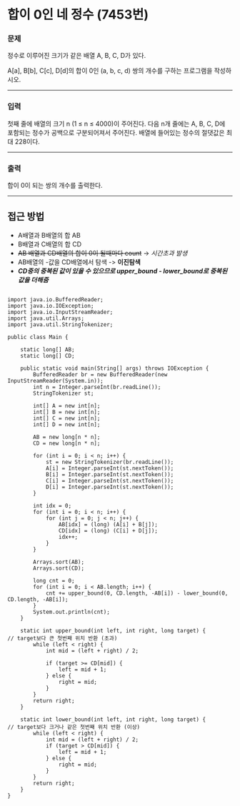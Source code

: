 # 합이 0인 네 정수 (7453번)

### 문제
정수로 이루어진 크기가 같은 배열 A, B, C, D가 있다.

A[a], B[b], C[c], D[d]의 합이 0인 (a, b, c, d) 쌍의 개수를 구하는 프로그램을 작성하시오.

---
### 입력
첫째 줄에 배열의 크기 n (1 ≤ n ≤ 4000)이 주어진다. 다음 n개 줄에는 A, B, C, D에 포함되는 정수가 공백으로 구분되어져서 주어진다. 배열에 들어있는 정수의 절댓값은 최대 228이다.

---
### 출력
합이 0이 되는 쌍의 개수를 출력한다.

---

## 접근 방법
 + A배열과 B배열의 합 AB
 + B배열과 C배열의 합 CD
 + ~~AB 배열과 CD배열의 합이 0이 될때마다 count~~ -> _시간초과 발생_
 + AB배열의 -값을 CD배열에서 탐색 -> __이진탐색__
 + ___CD중의 중복된 값이 있을 수 있으므로 upper_bound - lower_bound로 중복된 값을 더해줌___


<pre>
<code>
import java.io.BufferedReader;
import java.io.IOException;
import java.io.InputStreamReader;
import java.util.Arrays;
import java.util.StringTokenizer;

public class Main {

	static long[] AB;
	static long[] CD;

	public static void main(String[] args) throws IOException {
		BufferedReader br = new BufferedReader(new InputStreamReader(System.in));
		int n = Integer.parseInt(br.readLine());
		StringTokenizer st;

		int[] A = new int[n];
		int[] B = new int[n];
		int[] C = new int[n];
		int[] D = new int[n];

		AB = new long[n * n];
		CD = new long[n * n];

		for (int i = 0; i < n; i++) {
			st = new StringTokenizer(br.readLine());
			A[i] = Integer.parseInt(st.nextToken());
			B[i] = Integer.parseInt(st.nextToken());
			C[i] = Integer.parseInt(st.nextToken());
			D[i] = Integer.parseInt(st.nextToken());
		}

		int idx = 0;
		for (int i = 0; i < n; i++) {
			for (int j = 0; j < n; j++) {
				AB[idx] = (long) (A[i] + B[j]);
				CD[idx] = (long) (C[i] + D[j]);
				idx++;
			}
		}

		Arrays.sort(AB);
		Arrays.sort(CD);

		long cnt = 0;
		for (int i = 0; i < AB.length; i++) {
			cnt += upper_bound(0, CD.length, -AB[i]) - lower_bound(0, CD.length, -AB[i]);
		}
		System.out.println(cnt);
	}

	static int upper_bound(int left, int right, long target) {                  // target보다 큰 첫번째 위치 반환 (초과)
		while (left < right) {
			int mid = (left + right) / 2;

			if (target >= CD[mid]) {
				left = mid + 1;
			} else {
				right = mid;
			}
		}
		return right;
	}

	static int lower_bound(int left, int right, long target) {                  // target보다 크거나 같은 첫번째 위치 반환 (이상)
		while (left < right) {
			int mid = (left + right) / 2;
			if (target > CD[mid]) {
				left = mid + 1;
			} else {
				right = mid;
			}
		}
		return right;
	}
}
</code>
</pre>
